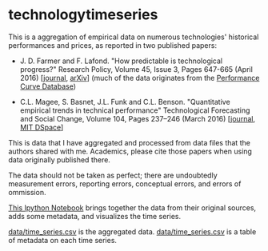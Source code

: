 # technologytimeseries

This is a aggregation of empirical data on numerous technologies' historical performances and prices, as reported in two published papers:

- J. D. Farmer and F. Lafond. "How predictable is technological progress?" Research Policy, Volume 45, Issue 3, Pages 647-665 (April 2016) [[journal](https://doi.org/10.1016/j.respol.2015.11.001), [arXiv](https://arxiv.org/abs/1502.05274)] (much of the data originates from the [Performance Curve Database](http://pcdb.santafe.edu/))

- C.L. Magee, S. Basnet, J.L. Funk and C.L. Benson. "Quantitative empirical trends in technical performance" Technological Forecasting and Social Change, Volume 104, Pages 237–246 (March 2016) [[journal](https://doi.org/10.1016/j.techfore.2015.12.011), [MIT DSpace](https://dspace.mit.edu/handle/1721.1/103015)]

This is data that I have aggregated and processed from data files that the authors shared with me. Academics, please cite those papers when using data originally published there.

The data should not be taken as perfect; there are undoubtedly measurement errors, reporting errors, conceptual errors, and errors of ommission. 

[This Ipython Notebook](src/Original_Technology_Time_Series_Processing.ipynb) brings together the data from their original sources, adds some metadata, and visualizes the time series.

[data/time_series.csv](data/time_series.csv) is the aggregated data.
[data/time_series.csv](data/time_series_metadata.csv) is a table of metadata on each time series.

